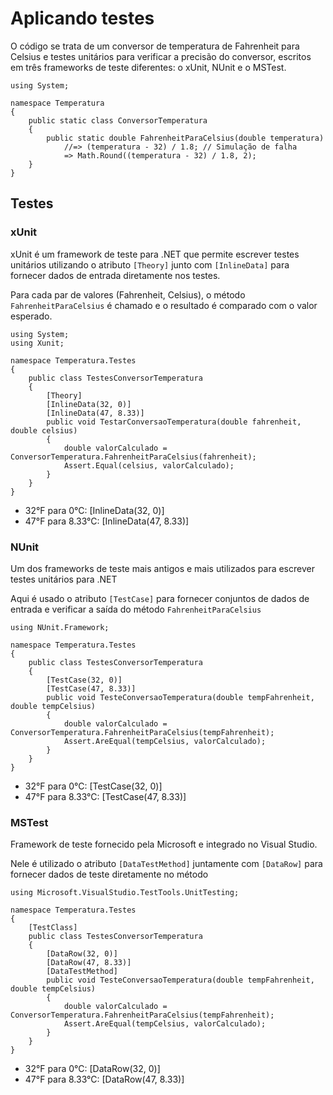 # Aplicando testes

O código se trata de um conversor de temperatura de Fahrenheit para Celsius e testes unitários para verificar a precisão do conversor, escritos em três frameworks de teste diferentes: o xUnit, NUnit e o MSTest.

```
using System;

namespace Temperatura
{
    public static class ConversorTemperatura
    {
        public static double FahrenheitParaCelsius(double temperatura)
            //=> (temperatura - 32) / 1.8; // Simulação de falha
            => Math.Round((temperatura - 32) / 1.8, 2);
    }
}
```

## Testes

### xUnit

xUnit é um framework de teste para .NET que permite escrever testes unitários utilizando o atributo `[Theory]` junto com `[InlineData]` para fornecer dados de entrada diretamente nos testes.

Para cada par de valores (Fahrenheit, Celsius), o método `FahrenheitParaCelsius` é chamado e o resultado é comparado com o valor esperado.

```
using System;
using Xunit;

namespace Temperatura.Testes
{
    public class TestesConversorTemperatura
    {
        [Theory]
        [InlineData(32, 0)]
        [InlineData(47, 8.33)]
        public void TestarConversaoTemperatura(double fahrenheit, double celsius)
        {
            double valorCalculado = ConversorTemperatura.FahrenheitParaCelsius(fahrenheit);
            Assert.Equal(celsius, valorCalculado);
        }
    }
}
```
- 32°F para 0°C: [InlineData(32, 0)]
- 47°F para 8.33°C: [InlineData(47, 8.33)]

### NUnit

Um dos frameworks de teste mais antigos e mais utilizados para escrever testes unitários para .NET

Aqui é usado o atributo `[TestCase]` para fornecer conjuntos de dados de entrada e verificar a saída do método `FahrenheitParaCelsius`

```
using NUnit.Framework;

namespace Temperatura.Testes
{
    public class TestesConversorTemperatura
    {
        [TestCase(32, 0)]
        [TestCase(47, 8.33)]
        public void TesteConversaoTemperatura(double tempFahrenheit, double tempCelsius)
        {
            double valorCalculado = ConversorTemperatura.FahrenheitParaCelsius(tempFahrenheit);
            Assert.AreEqual(tempCelsius, valorCalculado);
        }
    }
}
```

- 32°F para 0°C: [TestCase(32, 0)]
- 47°F para 8.33°C: [TestCase(47, 8.33)]

### MSTest

Framework de teste fornecido pela Microsoft e integrado no Visual Studio.

Nele é utilizado o atributo `[DataTestMethod]` juntamente com `[DataRow]` para fornecer dados de teste diretamente no método

```
using Microsoft.VisualStudio.TestTools.UnitTesting;

namespace Temperatura.Testes
{
    [TestClass]
    public class TestesConversorTemperatura
    {
        [DataRow(32, 0)]
        [DataRow(47, 8.33)]
        [DataTestMethod]
        public void TesteConversaoTemperatura(double tempFahrenheit, double tempCelsius)
        {
            double valorCalculado = ConversorTemperatura.FahrenheitParaCelsius(tempFahrenheit);
            Assert.AreEqual(tempCelsius, valorCalculado);
        }
    }
}

```

- 32°F para 0°C: [DataRow(32, 0)]
- 47°F para 8.33°C: [DataRow(47, 8.33)]
